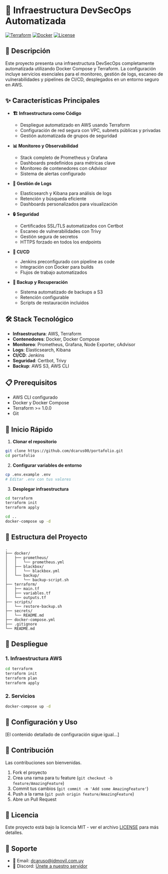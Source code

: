 # 🚀 Infraestructura DevSecOps Automatizada

[![Terraform](https://img.shields.io/badge/Terraform-1.0+-blue.svg)](https://www.terraform.io/)
[![Docker](https://img.shields.io/badge/Docker-20.10+-blue.svg)](https://www.docker.com/)
[![License](https://img.shields.io/badge/License-MIT-green.svg)](LICENSE)

## 📄 Descripción

Este proyecto presenta una infraestructura DevSecOps completamente automatizada utilizando Docker Compose y Terraform. La configuración incluye servicios esenciales para el monitoreo, gestión de logs, escaneo de vulnerabilidades y pipelines de CI/CD, desplegados en un entorno seguro en AWS.

## ✨ Características Principales

- **🏗️ Infraestructura como Código**
  - Despliegue automatizado en AWS usando Terraform
  - Configuración de red segura con VPC, subnets públicas y privadas
  - Gestión automatizada de grupos de seguridad

- **📊 Monitoreo y Observabilidad**
  - Stack completo de Prometheus y Grafana
  - Dashboards predefinidos para métricas clave
  - Monitoreo de contenedores con cAdvisor
  - Sistema de alertas configurado

- **📝 Gestión de Logs**
  - Elasticsearch y Kibana para análisis de logs
  - Retención y búsqueda eficiente
  - Dashboards personalizados para visualización

- **🔒 Seguridad**
  - Certificados SSL/TLS automatizados con Certbot
  - Escaneo de vulnerabilidades con Trivy
  - Gestión segura de secretos
  - HTTPS forzado en todos los endpoints

- **🔄 CI/CD**
  - Jenkins preconfigurado con pipeline as code
  - Integración con Docker para builds
  - Flujos de trabajo automatizados

- **💾 Backup y Recuperación**
  - Sistema automatizado de backups a S3
  - Retención configurable
  - Scripts de restauración incluidos

## 🛠️ Stack Tecnológico

- **Infraestructura**: AWS, Terraform
- **Contenedores**: Docker, Docker Compose
- **Monitoreo**: Prometheus, Grafana, Node Exporter, cAdvisor
- **Logs**: Elasticsearch, Kibana
- **CI/CD**: Jenkins
- **Seguridad**: Certbot, Trivy
- **Backup**: AWS S3, AWS CLI

## 📋 Prerequisitos

- AWS CLI configurado
- Docker y Docker Compose
- Terraform >= 1.0.0
- Git

## 🚀 Inicio Rápido

1. **Clonar el repositorio**
```bash
git clone https://github.com/dcarus00/portafolio.git
cd portafolio
```

2. **Configurar variables de entorno**
```bash
cp .env.example .env
# Editar .env con tus valores
```

3. **Desplegar infraestructura**
```bash
cd terraform
terraform init
terraform apply

cd ..
docker-compose up -d
```

## 📂 Estructura del Proyecto

```
.
├── docker/
│   ├── prometheus/
│   │   └── prometheus.yml
│   ├── blackbox/
│   │   └── blackbox.yml
│   └── backup/
│       └── backup-script.sh
├── terraform/
│   ├── main.tf
│   ├── variables.tf
│   └── outputs.tf
├── scripts/
│   └── restore-backup.sh
├── secrets/
│   └── README.md
├── docker-compose.yml
├── .gitignore
└── README.md
```

## 🚀 Despliegue

### 1. Infraestructura AWS
```bash
cd terraform
terraform init
terraform plan
terraform apply
```

### 2. Servicios
```bash
docker-compose up -d
```

## 📝 Configuración y Uso

[El contenido detallado de configuración sigue igual...]

## 🤝 Contribución

Las contribuciones son bienvenidas.
1. Fork el proyecto
2. Crea una rama para tu feature (`git checkout -b feature/AmazingFeature`)
3. Commit tus cambios (`git commit -m 'Add some AmazingFeature'`)
4. Push a la rama (`git push origin feature/AmazingFeature`)
5. Abre un Pull Request

## 📝 Licencia

Este proyecto está bajo la licencia MIT - ver el archivo [LICENSE](LICENSE) para más detalles.

## 💬 Soporte

- 📧 Email: dcaruso@idmovil.com.uy
- 💬 Discord: [Únete a nuestro servidor](https://discord.gg/WcJdRugq8V)
